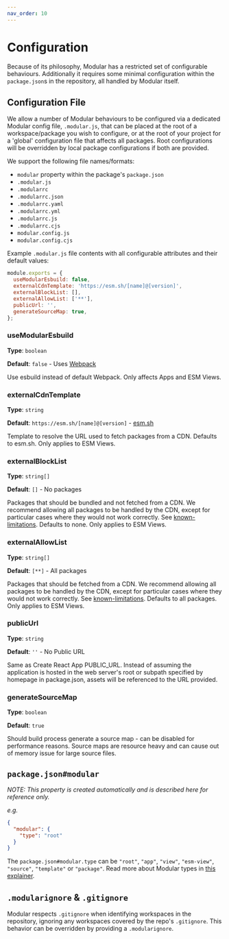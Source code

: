 ```yaml
---
nav_order: 10
---
```


# Configuration

Because of its philosophy, Modular has a restricted set of configurable
behaviours. Additionally it requires some minimal configuration within the
`package.json`s in the repository, all handled by Modular itself.

## Configuration File

We allow a number of Modular behaviours to be configured via a dedicated Modular
config file, `.modular.js`, that can be placed at the root of a
workspace/package you wish to configure, or at the root of your project for a
'global' configuration file that affects all packages. Root configurations will
be overridden by local package configurations if both are provided.

We support the following file names/formats:

- `modular` property within the package's `package.json`
- `.modular.js`
- `.modularrc`
- `.modularrc.json`
- `.modularrc.yaml`
- `.modularrc.yml`
- `.modularrc.js`
- `.modularrc.cjs`
- `modular.config.js`
- `modular.config.cjs`

Example `.modular.js` file contents with all configurable attributes and their
default values:

```js
module.exports = {
  useModularEsbuild: false,
  externalCdnTemplate: 'https://esm.sh/[name]@[version]',
  externalBlockList: [],
  externalAllowList: ['**'],
  publicUrl: '',
  generateSourceMap: true,
};
```

### useModularEsbuild

**Type**: `boolean`

**Default**: `false` - Uses [Webpack](https://webpack.js.org/)

Use esbuild instead of default Webpack. Only affects Apps and ESM Views.

### externalCdnTemplate

**Type**: `string`

**Default**: `https://esm.sh/[name]@[version]` - [esm.sh](https://esm.sh/)

Template to resolve the URL used to fetch packages from a CDN. Defaults to
esm.sh. Only applies to ESM Views.

### externalBlockList

**Type**: `string[]`

**Default**: `[]` - No packages

Packages that should be bundled and not fetched from a CDN. We recommend
allowing all packages to be handled by the CDN, except for particular cases
where they would not work correctly. See
[known-limitations](./esm-views/known-limitations.md). Defaults to none. Only
applies to ESM Views.

### externalAllowList

**Type**: `string[]`

**Default**: `[**]` - All packages

Packages that should be fetched from a CDN. We recommend allowing all packages
to be handled by the CDN, except for particular cases where they would not work
correctly. See [known-limitations](./esm-views/known-limitations.md). Defaults
to all packages. Only applies to ESM Views.

### publicUrl

**Type**: `string`

**Default**: `''` - No Public URL

Same as Create React App PUBLIC_URL. Instead of assuming the application is
hosted in the web server's root or subpath specified by homepage in
package.json, assets will be referenced to the URL provided.

### generateSourceMap

**Type**: `boolean`

**Default**: `true`

Should build process generate a source map - can be disabled for performance
reasons. Source maps are resource heavy and can cause out of memory issue for
large source files.

## `package.json#modular`

_NOTE: This property is created automatically and is described here for
reference only._

_e.g._

```json
{
  "modular": {
    "type": "root"
  }
}
```

The `package.json#modular.type` can be `"root"`, `"app"`, `"view"`,
`"esm-view"`, `"source"`, `"template"` or `"package"`. Read more about Modular
types in [this explainer](/docs/package-types).

## `.modularignore` & `.gitignore`

Modular respects `.gitignore` when identifying workspaces in the repository,
ignoring any workspaces covered by the repo's `.gitignore`. This behavior can be
overridden by providing a `.modularignore`.
